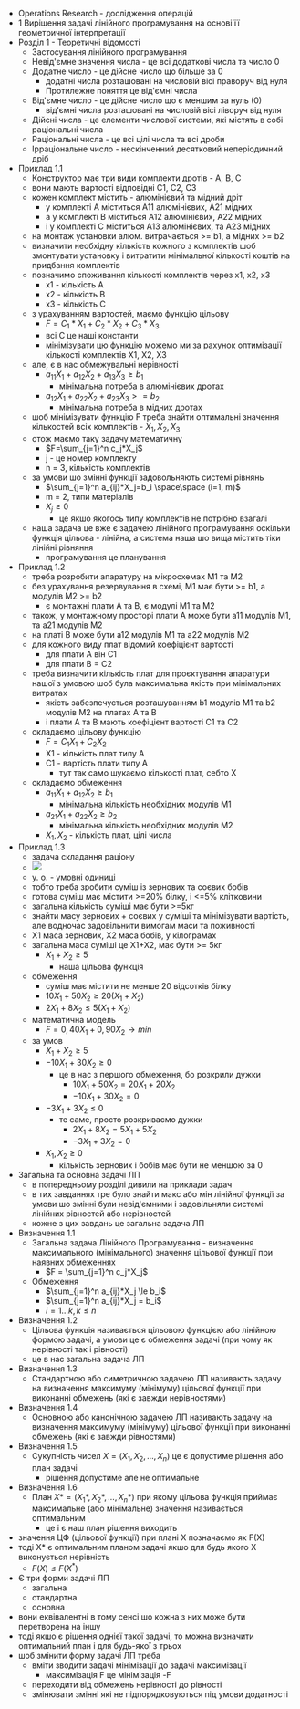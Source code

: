 - Operations Research - дослідження операцій
- 1 Вирішення задачі лінійного програмування на основі її геометричної інтерпретації
- Розділ 1 - Теоретичні відомості
	- Застосування лінійного програмування
	- Невід'ємне значення числа - це всі додаткові числа та число 0
	- Додатне число - це дійсне число що більше за 0
		- додатні числа розташовані на числовій вісі праворуч від нуля
		- Протилежне поняття це від'ємні числа
	- Від'ємне число - це дійсне число що є меншим за нуль (0)
		- від'ємні числа розташовані на числовій вісі ліворуч від нуля
	- Дійсні числа - це елементи числової системи, які містять в собі раціональні числа
	- Раціональні числа - це всі цілі числа та всі дроби
	- Ірраціональне число - нескінченний десятковий неперіодичний дріб
- Приклад 1.1
	- Конструктор має три види комплекти дротів - A, B, C
	- вони мають вартості відповідні C1, C2, C3
	- кожен комплект містить - алюмінієвий та мідний дріт
		- у комплекті А міститься А11 алюмінієвих, А21 мідних
		- а у комплекті В міститься А12 алюмінієвих, А22 мідних
		- і у комплекті С міститься А13 алюмінієвих, та А23 мідних
	- на монтаж установки алюм. витрачається >= b1, а мідних >= b2
	- визначити необхідну кількість кожного з комплектів шоб змонтувати установку і витратити мінімальної кількості коштів на придбання комплектів
	- позначимо споживання кількості комплектів через х1, х2, х3
		- х1 - кількість А
		- х2 - кількість В
		- х3 - кількість С
	- з урахуванням вартостей, маємо функцію цільову
		- $F=C_1*X_1+C_2*X_2+C_3*X_3$ 
		- всі C це наші константи
		- мінімізувати цю функцію можемо ми за рахунок оптимізації кількості комплектів X1, X2, X3
	- але, є в нас обмежувальні нерівності
		- $a_{11}X_1+a_{12}X_2+a_{13}X_3 \ge b_1$
			- мінімальна потреба в алюмінієвих дротах
		- $a_{12}X_1+a_{22}X_2+a_{23}X_3>=b_2$
			- мінімальна потреба в мідних дротах
	- шоб мінімізувати функцію F треба знайти оптимальні значення кількостей всіх комплектів - $X_1, X_2, X_3$
	- отож маємо таку задачу математичну
		- $F=\sum_{j=1}^n c_j*X_j$
		- j - це номер комплекту
		- n = 3, кількість комплектів
	- за умови шо змінні функції задовольняють системі рівнянь
		- $\sum_{j=1}^n a_{ij}*X_j=b_i \space\space (i=1, m)$
		- m = 2, типи матеріалів
		- $X_j \ge 0$
			- це якшо якогось типу комплектів не потрібно взагалі
	- наша задача це вже є задачею лінійного програмування оскільки функція цільова - лінійна, а система наша шо вища містить тіки лінійні рівняння
		- програмування це планування
- Приклад 1.2
	- треба розробити апаратуру на мікросхемах М1 та М2
	- без урахування резервування в схемі, М1 має бути >= b1, а модулів M2 >= b2
		- є монтажні плати А та В, є модулі М1 та М2
	- також, у монтажному просторі плати А може бути а11 модулів М1, та а21 модулів М2
	- на платі В може бути а12 модулів М1 та а22 модулів М2
	- для кожного виду плат відомий коефіцієнт вартості
		- для плати А він С1
		- для плати В = С2
	- треба визначити кількість плат для проєктування апаратури нашої з умовою шоб була максимальна якість при мінімальних витратах
		- якість забезпечується розташуванням b1 модулів M1 та b2 модулів М2 на платах А та В
		- і плати А та В мають коефіцієнт вартості С1 та С2
	- складаємо цільову функцію
		- $F=C_1X_1+C_2X_2$
		- X1 - кількість плат типу А
		- С1 - вартість плати типу А
			- тут так само шукаємо кількості плат, себто Х
	- складаємо обмеження
		- $a_{11}X_1+a_{12}X_2 \ge b_1$
			- мінімальна кількість необхідних модулів М1
		- $a_{21}X_1+a_{22}X_2 \ge b_2$
			- мінімальна кількість необхідних модулів М2
		- $X_1, X_2$ - кількість плат, цілі числа
- Приклад 1.3
	- задача складання раціону
	- ![](https://i.imgur.com/sY4EDez.png)
	- у. о. - умовні одиниці
	- тобто треба зробити суміш із зернових та соєвих бобів
	- готова суміш має містити >=20% білку, і <=5% клітковини
	- загальна кількість суміші має бути >=5кг
	- знайти масу зернових + соєвих у суміші та мінімізувати вартість, але водночас задовільнити вимогам маси та поживності
	- X1 маса зернових, Х2 маса бобів, у кілограмах
	- загальна маса суміші це X1+X2, має бути >= 5кг
		- $X_1+X_2 \ge 5$
			- наша цільова функція
	- обмеження
		- суміш має містити не менше 20 відсотків білку
		- $10X_1+50X_2 \ge 20(X_1+X_2)$
		- $2X_1+8X_2 \le 5(X_1+X_2)$
	- математична модель
		- $F = 0,40X_1+0,90X_2 \rightarrow min$
	- за умов
		- $X_1+X_2 \ge 5$
		- $-10X_1+30X_2 \ge 0$
			- це в нас з першого обмеження, бо розкрили дужки
				- $10X_1+50X_2 = 20X_1+20X_2$
				- $-10X_1+30X_2=0$
		- $-3X_1+3X_2 \le 0$
			- те саме, просто розкриваємо дужки
				- $2X_1+8X_2 = 5X_1+5X_2$
				- $-3X_1+3X_2=0$
		- $X_1,X_2 \ge 0$
			- кількість зернових і бобів має бути не меншою за 0
- Загальна та основна задачі ЛП
	- в попередньому розділі дивили на приклади задач
	- в тих завданнях тре було знайти макс або мін лінійної функції за умови шо змінні були невід'ємними і задовільняли системі лінійних рівностей або нерівностей
	- кожне з цих завдань це загальна задача ЛП
- Визначення 1.1
	- Загальна задача Лінійного Програмування - визначення максимального (мінімального) значення цільової функції при наявних обмеженнях
		- $F = \sum_{j=1}^n c_j*X_j$
	- Обмеження
		- $\sum_{j=1}^n a_{ij}*X_j \le b_i$
		- $\sum_{j=1}^n a_{ij}*X_j = b_i$
		- $i=1\dots k, k \le n$
- Визначення 1.2
	- Цільова функція називається цільовою функцією або лінійною формою задачі, а умови це є обмеження задачі (при чому як нерівності так і рівності)
	- це в нас загальна задача ЛП
- Визначення 1.3
	- Стандартною або симетричною задачею ЛП називають задачу на визначення максимуму (мінімуму) цільової функції при виконанні обмежень (які є завжди нерівностями)
- Визначення 1.4
	- Основною або канонічною задачею ЛП називають задачу на визначення максимуму (мінімуму) цільової функції при виконанні обмежень (які є завжди рівностями)
- Визначення 1.5
	- Сукупність чисел $X=(X_1,X_2,\dots,X_n)$ це є допустиме рішення або план задачі
		- рішення допустиме але не оптимальне
- Визначення 1.6
	- План $X*=(X_1*,X_2*,\dots,X_n*)$ при якому цільова функція приймає максимальне (або мінімальне) значення називається оптимальним
		- це і є наш план рішення виходить
- значення ЦФ (цільової функції) при плані Х позначаємо як F(X)
- тоді Х* є оптимальним планом задачі якшо для будь якого Х виконується нерівність
	- $F(X) \le F(X^*)$
- Є три форми задачі ЛП
	- загальна
	- стандартна
	- основна
- вони еквівалентні в тому сенсі шо кожна з них може бути перетворена на іншу
- тоді якшо є рішення однієї такої задачі, то можна визначити оптимальний план і для будь-якої з трьох
- шоб змінити форму задачі ЛП треба
	- вміти зводити задачі мінімізації до задачі максимізації
		- максимізація F це мінімізація -F
	- переходити від обмежень нерівності до рівності
	- змінювати змінні які не підпорядковуються під умови додатності